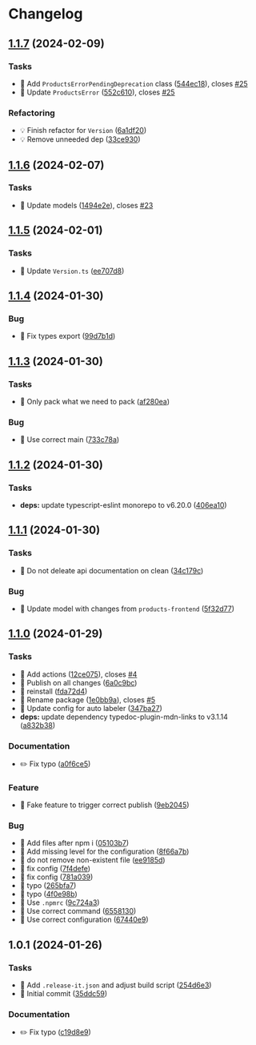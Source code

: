 # Changelog

## [1.1.7](https://github.com/entur/products-models/compare/1.1.6...1.1.7) (2024-02-09)


### Tasks

* 🤖 Add `ProductsErrorPendingDeprecation` class ([544ec18](https://github.com/entur/products-models/commit/544ec184f7bafa2162394e7ea89700680e603ff4)), closes [#25](https://github.com/entur/products-models/issues/25)
* 🤖 Update `ProductsError` ([552c610](https://github.com/entur/products-models/commit/552c610c27ea97f3b07340e7785d6cd8db28cf54)), closes [#25](https://github.com/entur/products-models/issues/25)


### Refactoring

* 💡 Finish refactor for `Version` ([6a1df20](https://github.com/entur/products-models/commit/6a1df20e2a4c2f1befacf21a39e20d8dc148fa8a))
* 💡 Remove unneeded dep ([33ce930](https://github.com/entur/products-models/commit/33ce930d6afe70aab606774d88192d48a8a2971b))

## [1.1.6](https://github.com/entur/products-models/compare/1.1.5...1.1.6) (2024-02-07)


### Tasks

* 🤖 Update models ([1494e2e](https://github.com/entur/products-models/commit/1494e2e88582337aadcf82736b5aac15dfa8c352)), closes [#23](https://github.com/entur/products-models/issues/23)

## [1.1.5](https://github.com/entur/products-models/compare/1.1.4...1.1.5) (2024-02-01)


### Tasks

* 🤖 Update `Version.ts` ([ee707d8](https://github.com/entur/products-models/commit/ee707d86cfab867d1df74d83e86e2d4d6929ee80))

## [1.1.4](https://github.com/entur/products-models/compare/1.1.3...1.1.4) (2024-01-30)


### Bug

* 🐛 Fix types export ([99d7b1d](https://github.com/entur/products-models/commit/99d7b1d9a0d6d4cc284f3877010c94636317ab52))

## [1.1.3](https://github.com/entur/products-models/compare/1.1.2...1.1.3) (2024-01-30)


### Tasks

* 🤖 Only pack what we need to pack ([af280ea](https://github.com/entur/products-models/commit/af280eaff4aa1f19b86bdf535f28077e9c309ce4))


### Bug

* 🐛 Use correct main ([733c78a](https://github.com/entur/products-models/commit/733c78ade59a55e5becd2ca72278eb1308326ca9))

## [1.1.2](https://github.com/entur/products-models/compare/1.1.1...1.1.2) (2024-01-30)


### Tasks

* **deps:** update typescript-eslint monorepo to v6.20.0 ([406ea10](https://github.com/entur/products-models/commit/406ea10dbf35e75ae4fa314a2da2ab0fc4a7f313))

## [1.1.1](https://github.com/entur/products-models/compare/1.1.0...1.1.1) (2024-01-30)


### Tasks

* 🤖 Do not deleate api documentation on clean ([34c179c](https://github.com/entur/products-models/commit/34c179c24c220e364fc0d8ff5b9921b6d5882b4d))


### Bug

* 🐛 Update model with changes from `products-frontend` ([5f32d77](https://github.com/entur/products-models/commit/5f32d77b9dceb5e531c2e36365e2aec747d74314))

## [1.1.0](https://github.com/entur/products-models/compare/1.0.1...1.1.0) (2024-01-29)


### Tasks

* 🤖 Add actions ([12ce075](https://github.com/entur/products-models/commit/12ce0756a06b829423e12f4ae2310ec96b06eecd)), closes [#4](https://github.com/entur/products-models/issues/4)
* 🤖 Publish on all changes ([6a0c9bc](https://github.com/entur/products-models/commit/6a0c9bca4b4f737eba85543fa3f79e49a87a8bf5))
* 🤖 reinstall ([fda72d4](https://github.com/entur/products-models/commit/fda72d4bc97ca7dcfff7f069fcb1d0890598f54f))
* 🤖 Rename package ([1e0bb9a](https://github.com/entur/products-models/commit/1e0bb9aa6ff27444a5563e4889c687e3e1a5a790)), closes [#5](https://github.com/entur/products-models/issues/5)
* 🤖 Update config for auto labeler ([347ba27](https://github.com/entur/products-models/commit/347ba27a103a5109212d11ee4928e0a431111ef6))
* **deps:** update dependency typedoc-plugin-mdn-links to v3.1.14 ([a832b38](https://github.com/entur/products-models/commit/a832b38d1c2d5b5a5eee5e94bcbdc85a283d2a90))


### Documentation

* ✏️ Fix typo ([a0f6ce5](https://github.com/entur/products-models/commit/a0f6ce50d6330758355b47a546709ff371b9dba4))


### Feature

* 🎸 Fake feature to trigger correct publish ([9eb2045](https://github.com/entur/products-models/commit/9eb20456578a255fe319f75d105cf5320a925750))


### Bug

* 🐛 Add files after npm i ([05103b7](https://github.com/entur/products-models/commit/05103b7f6a515fc53e759c2c0e9412375d43d5bb))
* 🐛 Add missing level for the configuration ([8f66a7b](https://github.com/entur/products-models/commit/8f66a7bb1e92108c3401210a6efd5207365a864a))
* 🐛 do not remove non-existent file ([ee9185d](https://github.com/entur/products-models/commit/ee9185d500726e926d0dc54daa7226cb228c117d))
* 🐛 fix config ([7f4defe](https://github.com/entur/products-models/commit/7f4defef478b4735ba63f93fa36a9b5ae0edcbcf))
* 🐛 fix config ([781a039](https://github.com/entur/products-models/commit/781a039e4044314f55fc20ce7df59b775113bc9e))
* 🐛 typo ([265bfa7](https://github.com/entur/products-models/commit/265bfa72f930c766e74109d6e67474bb68fb2e8d))
* 🐛 typo ([4f0e98b](https://github.com/entur/products-models/commit/4f0e98b21358f10e5745667c34f55762f79021e9))
* 🐛 Use `.npmrc` ([9c724a3](https://github.com/entur/products-models/commit/9c724a3509c0d0e7da1960b5baff05f42770ec14))
* 🐛 Use correct command ([6558130](https://github.com/entur/products-models/commit/6558130addd5e93c81cdf5fcdd613467b396098d))
* 🐛 Use correct configuration ([67440e9](https://github.com/entur/products-models/commit/67440e961696ef04a5a225af5fa5979aa0ae6cab))

## 1.0.1 (2024-01-26)


### Tasks

* 🤖 Add `.release-it.json` and adjust build script ([254d6e3](https://github.com/entur/products-models/commit/254d6e327c9a6164b4d5cfdc2fc7bf7c300dbf70))
* 🤖 Initial commit ([35ddc59](https://github.com/entur/products-models/commit/35ddc59ee2b6f60c552410cd0a96ae64aa9ba418))


### Documentation

* ✏️ Fix typo ([c19d8e9](https://github.com/entur/products-models/commit/c19d8e9ed868f4854c42b9ceb4a03795f37db2a9))
